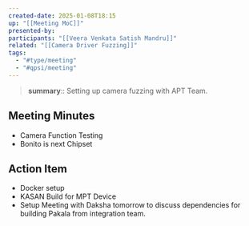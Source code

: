 ```yaml
---
created-date: 2025-01-08T18:15
up: "[[Meeting MoC]]"
presented-by: 
participants: "[[Veera Venkata Satish Mandru]]"
related: "[[Camera Driver Fuzzing]]"
tags:
  - "#type/meeting"
  - "#qpsi/meeting"
---
```


> **summary**:: Setting up camera fuzzing with APT Team.

## Meeting Minutes

- Camera Function Testing
- Bonito is next Chipset

## Action Item

- Docker setup
- KASAN Build for MPT Device 
- Setup Meeting with Daksha tomorrow to discuss dependencies for building Pakala from integration team.